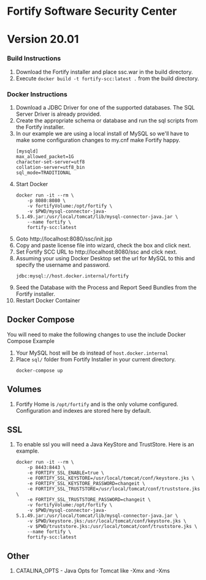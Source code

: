 # Fortify Software Security Center
# Version 20.01

### Build Instructions
1. Download the Fortify installer and place ssc.war in the build directory.
2. Execute `docker build -t fortify-scc:latest .` from the build directory.

### Docker Instructions
1. Download a JDBC Driver for one of the supported databases. The SQL Server Driver is already provided.
2. Create the appropriate schema or database and run the sql scripts from the Fortify installer. 
3. In our example we are using a local install of MySQL so we'll have to make some configuration changes to my.cnf make Fortify happy.
    ```
    [mysqld]
    max_allowed_packet=1G
    character-set-server=utf8
    collation-server=utf8_bin
    sql_mode=TRADITIONAL
    ```
4. Start Docker
    ```shell
    docker run -it --rm \
        -p 8080:8080 \
        -v fortifyVolume:/opt/fortify \
        -v $PWD/mysql-connector-java-5.1.49.jar:/usr/local/tomcat/lib/mysql-connector-java.jar \
        --name fortify \
        fortify-scc:latest
    ```
5. Goto http://localhost:8080/ssc/init.jsp
6. Copy and paste license file into wizard, check the box and click next.
7. Set Fortify SCC URL to http://localhost:8080/ssc and click next.
8. Assuming your using Docker Desktop set the url for MySQL to this and specify the username and password.
    ```
    jdbc:mysql://host.docker.internal/fortify
    ```
9. Seed the Database with the Process and Report Seed Bundles from the Fortify installer.
10. Restart Docker Container

## Docker Compose
You will need to make the following changes to use the include Docker Compose Example
1. Your MySQL host will be ```db``` instead of ```host.docker.internal```
2. Place ```sql/``` folder from Fortify Installer in your current directory.
    ```
    docker-compose up
    ```

## Volumes
1. Fortify Home is ```/opt/fortify``` and is the only volume configured. Configuration and indexes are stored here by default.

## SSL
1. To enable ssl you will need a Java KeyStore and TrustStore. Here is an example.
    ```shell
    docker run -it --rm \
        -p 8443:8443 \
        -e FORTIFY_SSL_ENABLE=true \
        -e FORTIFY_SSL_KEYSTORE=/usr/local/tomcat/conf/keystore.jks \
        -e FORTIFY_SSL_KEYSTORE_PASSWORD=changeit \
        -e FORTIFY_SSL_TRUSTSTORE=/usr/local/tomcat/conf/truststore.jks \
        -e FORTIFY_SSL_TRUSTSTORE_PASSWORD=changeit \
        -v fortifyVolume:/opt/fortify \
        -v $PWD/mysql-connector-java-5.1.49.jar:/usr/local/tomcat/lib/mysql-connector-java.jar \
        -v $PWD/keystore.jks:/usr/local/tomcat/conf/keystore.jks \
        -v $PWD/truststore.jks:/usr/local/tomcat/conf/truststore.jks \
        --name fortify \
        fortify-scc:latest
    ```

## Other
1. CATALINA_OPTS - Java Opts for Tomcat like -Xmx and -Xms
